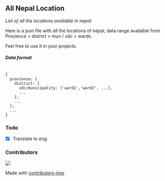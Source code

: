 ## All Nepal Location

_List of all the locations available in nepal_

Here is a json file with all the locations of nepal, data range available from Provience > district > mun / vdc > wards.

Feel free to use it in your projects.

##### Data format

```

{
  provience: {
    district: {
      vdc/municipality: ['ward1','ward2', ...],
      ...
    },
    ...
  },
  ...
}
```

### Todo

- [x] Translate to eng


### Contributors


<a href = "https://github.com/Tanu-N-Prabhu/Python/graphs/contributors">
  <img src = "https://contrib.rocks/image?repo = slithery0/location-np"/>
</a>

Made with [contributors-img](https://contrib.rocks).
